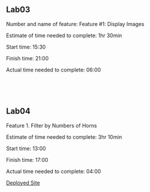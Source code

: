 ## Lab03

Number and name of feature: Feature #1: Display Images

Estimate of time needed to complete: 1hr 30min

Start time: 15:30

Finish time: 21:00

Actual time needed to complete: 06:00

&nbsp;

&nbsp;

## Lab04

Feature 1. Filter by Numbers of Horns

Estimate of time needed to complete: 3hr 10min

Start time: 13:00

Finish time: 17:00

Actual time needed to complete: 04:00


[Deployed Site](lab01-horned-beast/public/index.html)